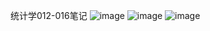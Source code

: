统计学012-016笔记
![image](https://github.com/yxs20130360135/Statistics/blob/master/statistics01.jpg)
![image](https://github.com/yxs20130360135/Statistics/blob/master/statistics02.jpg)
![image](https://github.com/yxs20130360135/Statistics/blob/master/statistics03.jpg)
